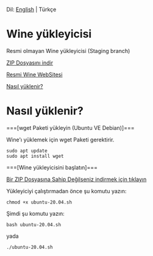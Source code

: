 Dil: [English](https://github.com/OverdueWeevil2/Wine-Installer/blob/main/README.md#readme) | Türkçe
# Wine yükleyicisi
Resmi olmayan Wine yükleyicisi (Staging branch)

[ZIP Dosyasını indir](https://github.com/OverdueWeevil2/Wine-Installer/archive/main.zip)

[Resmi Wine WebSitesi](https://winehq.org)

[Nasıl yüklenir?](#nasıl-yüklenir)

# Nasıl yüklenir?
===[wget Paketi yükleyin (Ubuntu VE Debian)]===

Wine'ı yüklemek için wget Paketi gerektirir.

    sudo apt update
    sudo apt install wget
    
===[Wine yükleyicisini başlatın]===

[Bir ZIP Dosyasına Sahip Değilseniz indirmek için tıklayın](https://github.com/OverdueWeevil2/Wine-Installer/archive/main.zip)

Yükleyiciyi çalıştırmadan önce şu komutu yazın:

    chmod +x ubuntu-20.04.sh
Şimdi şu komutu yazın:

    bash ubuntu-20.04.sh
yada

    ./ubuntu-20.04.sh

